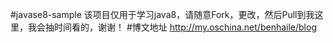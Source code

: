 #javase8-sample
该项目仅用于学习java8，请随意Fork，更改，然后Pull到我这里，我会抽时间看的，谢谢！
#博文地址
http://my.oschina.net/benhaile/blog
